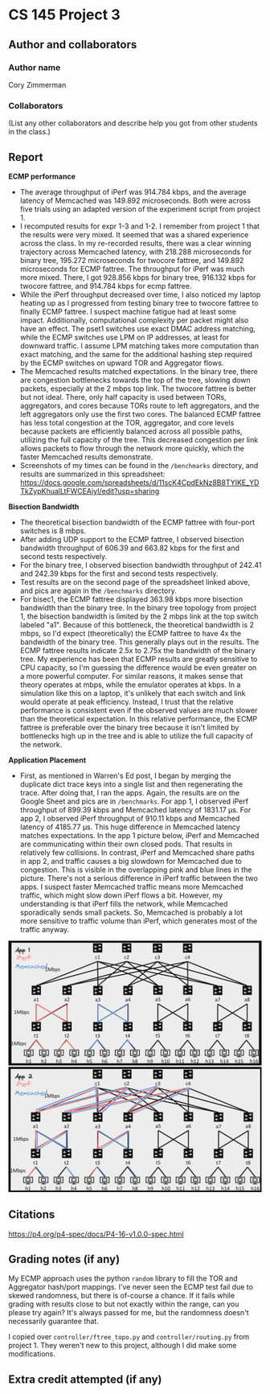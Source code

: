 # CS 145 Project 3

## Author and collaborators

### Author name

Cory Zimmerman

### Collaborators

(List any other collaborators and describe help you got from other students in the class.)

## Report

**ECMP performance**

- The average throughput of iPerf was 914.784 kbps, and the average latency of Memcached was 149.892 microseconds. Both were across five trials using an adapted version of the experiment script from project 1.
- I recomputed results for expr 1-3 and 1-2. I remember from project 1 that the results were very mixed. It seemed that was a shared experience across the class. In my re-recorded results, there was a clear winning trajectory across Memcached latency, with 218.288 microseconds for binary tree, 195.272 microseconds for twocore fattree, and 149.892 microseconds for ECMP fattree. The throughput for iPerf was much more mixed. There, I got 928.856 kbps for binary tree, 916.132 kbps for twocore fattree, and 914.784 kbps for ecmp fattree.
- While the iPerf throughput decreased over time, I also noticed my laptop heating up as I progressed from testing binary tree to twocore fattree to finally ECMP fattree. I suspect machine fatigue had at least some impact. Additionally, computational complexity per packet might also have an effect. The pset1 switches use exact DMAC address matching, while the ECMP switches use LPM on IP addresses, at least for downward traffic. I assume LPM matching takes more computation than exact matching, and the same for the additional hashing step required by the ECMP switches on upward TOR and Aggregator flows.
- The Memcached results matched expectations. In the binary tree, there are congestion bottlenecks towards the top of the tree, slowing down packets, especially at the 2 mbps top link. The twocore fattree is better but not ideal. There, only half capacity is used between TORs, aggregators, and cores because TORs route to left aggregators, and the left aggregators only use the first two cores. The balanced ECMP fattree has less total congestion at the TOR, aggregator, and core levels because packets are efficiently balanced across all possible paths, utilizing the full capacity of the tree. This decreased congestion per link allows packets to flow through the network more quickly, which the faster Memcached results demonstrate.
- Screenshots of my times can be found in the `/benchmarks` directory, and results are summarized in this spreadsheet: https://docs.google.com/spreadsheets/d/11scK4CpdEkNz8B8TYIKE_YDTkZypKhualLtFWCEAiyI/edit?usp=sharing

**Bisection Bandwidth**

- The theoretical bisection bandwidth of the ECMP fattree with four-port switches is 8 mbps.
- After adding UDP support to the ECMP fattree, I observed bisection bandwidth throughput of 606.39 and 663.82 kbps for the first and second tests respectively.
- For the binary tree, I observed bisection bandwidth throughput of 242.41 and 242.39 kbps for the first and second tests respectively.
- Test results are on the second page of the spreadsheet linked above, and pics are again in the `/benchmarks` directory.
- For bisec1, the ECMP fattree displayed 363.98 kbps more bisection bandwidth than the binary tree. In the binary tree topology from project 1, the bisection bandwidth is limited by the 2 mbps link at the top switch labeled "a1". Because of this bottleneck, the theoretical bandwidth is 2 mbps, so I'd expect (theoretically) the ECMP fattree to have 4x the bandwidth of the binary tree. This generally plays out in the results. The ECMP fattree results indicate 2.5x to 2.75x the bandwidth of the binary tree. My experience has been that ECMP results are greatly sensitive to CPU capacity, so I'm guessing the difference would be even greater on a more powerful computer. For similar reasons, it makes sense that theory operates at mbps, while the emulator operates at kbps. In a simulation like this on a laptop, it's unlikely that each switch and link would operate at peak efficiency. Instead, I trust that the relative performance is consistent even if the observed values are much slower than the theoretical expectation. In this relative performance, the ECMP fattree is preferable over the binary tree because it isn't limited by bottlenecks high up in the tree and is able to utilize the full capacity of the network.

**Application Placement**

- First, as mentioned in Warren's Ed post, I began by merging the duplicate dict trace keys into a single list and then regenerating the trace. After doing that, I ran the apps. Again, the results are on the Google Sheet and pics are in `/benchmarks`. For app 1, I observed iPerf throughput of 899.39 kbps and Memcached latency of 1831.17 µs. For app 2, I observed iPerf throughput of 910.11 kbps and Memcached latency of 4185.77 µs. This huge difference in Memcached latency matches expectations. In the app 1 picture below, iPerf and Memcached are communicating within their own closed pods. That results in relatively few collisions. In contrast, iPerf and Memcached share paths in app 2, and traffic causes a big slowdown for Memcached due to congestion. This is visible in the overlapping pink and blue lines in the picture. There's not a serious difference in iPerf traffic between the two apps. I suspect faster Memcached traffic means more Memcached traffic, which might slow down iPerf flows a bit. However, my understanding is that iPerf fills the network, while Memcached sporadically sends small packets. So, Memcached is probably a lot more sensitive to traffic volume than iPerf, which generates most of the traffic anyway.

![App 1](./benchmarks/app1.png)
![App 2](./benchmarks/app2.png)

## Citations

https://p4.org/p4-spec/docs/P4-16-v1.0.0-spec.html

## Grading notes (if any)

My ECMP approach uses the python `random` library to fill the TOR and Aggregator hash/port mappings. I've never seen the ECMP test fail due to skewed randomness, but there is of-course a chance. If it fails while grading with results close to but not exactly within the range, can you please try again? It's always passed for me, but the randomness doesn't necessarily guarantee that.

I copied over `controller/ftree_topo.py` and `controller/routing.py` from project 1. They weren't new to this project, although I did make some modifications.

## Extra credit attempted (if any)
